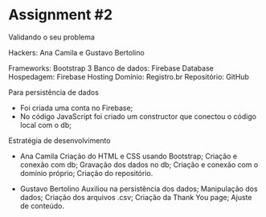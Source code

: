 # Assignment #2

Validando o seu problema

Hackers: Ana Camila e Gustavo Bertolino

Frameworks: Bootstrap 3
Banco de dados: Firebase Database
Hospedagem: Firebase Hosting
Domínio: Registro.br
Repositório: GitHub

Para persistência de dados 
- Foi criada uma conta no Firebase;
- No código JavaScript foi criado um constructor que conectou o código local com o db;

Estratégia de desenvolvimento

- Ana Camila
  Criação do HTML e CSS usando Bootstrap;
  Criação e conexão com db;
  Gravação dos dados no db;
  Criação e conexão com o domínio próprio;
  Criação do repositório.
  
- Gustavo Bertolino
  Auxiliou na persistência dos dados;
  Manipulação dos dados;
  Criação dos arquivos .csv;
  Criação da Thank You page;
  Ajuste de conteúdo.
  
